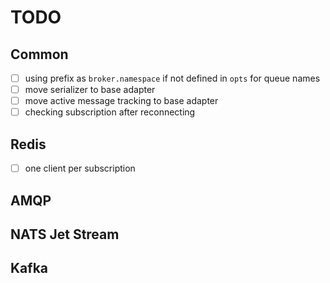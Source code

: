 # TODO

## Common

- [ ] using prefix as `broker.namespace` if not defined in `opts` for queue names
- [ ] move serializer to base adapter
- [ ] move active message tracking to base adapter
- [ ] checking subscription after reconnecting

## Redis

- [ ] one client per subscription

## AMQP

## NATS Jet Stream

## Kafka
